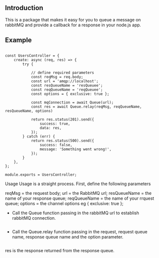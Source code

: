 ## Introduction
This is a package that makes it easy for you to queue a message on rabbitMQ and provide a callback for a response in your node.js app.

## Example
``` const Queue = require('relay-rabbitmq');

const UsersController = {
    create: async (req, res) => {
        try {
           
            // define required parameters
            const reqMsg = req.body;
            const url = 'amqp://localhost';
            const resQueueName = 'resQueuee';
            const reqQueueName = 'reqQueuee';
            const options = { exclusive: true };

            const mqConnection = await Queue(url);
            const res = await Queue.relay(reqMsg, reqQueueName, resQueueName, options)

            return res.status(201).send({
                success: true,
                data: res,
            });
        } catch (err) {
            return res.status(500).send({
                success: false,
                message: 'Something went wrong!',
            });
        }
    },
};

module.exports = UsersController;

```

Usage
Usage is a straight process. First, define the following parameters

reqMsg = the request body;
url = the RabbitMQ url;
resQueueName = the name of your response queue;
reqQueueName = the name of your rrquest queue;
options = the channel options eg { exclusive: true };

* Call the Queue function passing in the rabbitMQ url to establish rabbitMQ connection.
``` const mqConnection = await Queue(url);
```

* Call the Queue.relay function passing in the request, request queue name, response queue name and the option parameter.
``` const res = await Queue.relay(reqMsg, reqQueueName, resQueueName, options)
```

res is the response returned from the response queue.

